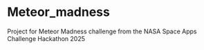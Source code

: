 # Meteor_madness
Project for Meteor Madness challenge from the NASA Space Apps Challenge Hackathon 2025
